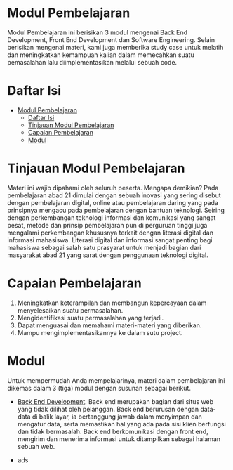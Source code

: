 # Modul Pembelajaran

Modul Pembelajaran ini berisikan 3 modul mengenai Back End Development, Front End Development dan Software Engineering. Selain berisikan mengenai materi, kami juga memberika study case untuk melatih dan meningkatkan kemampuan kalian dalam memecahkan suatu pemasalahan lalu diimplementasikan melalui sebuah code.

# Daftar Isi

- [Modul Pembelajaran](#modul-pembelajaran)
  - [Daftar Isi](#daftar-isi)
  - [Tinjauan Modul Pembelajaran](#tinjauan-modul-pembelajaran)
  - [Capaian Pembelajaran](#capaian-pembelajaran)
  - [Modul](#modul)

# Tinjauan Modul Pembelajaran

Materi ini wajib dipahami oleh seluruh peserta. Mengapa demikian? Pada pembelajaran abad 21 dimulai dengan sebuah inovasi yang sering disebut dengan pembelajaran digital, online atau pembelajaran daring yang pada prinsipnya mengacu pada pembelajaran dengan bantuan teknologi. Seiring dengan perkembangan teknologi informasi dan komunikasi yang sangat pesat, metode dan prinsip pembelajaran pun di perguruan tinggi juga mengalami perkembangan khususnya terkait dengan literasi digital dan informasi mahasiswa. Literasi digital dan informasi sangat penting bagi mahasiswa sebagai salah satu prasyarat untuk menjadi bagian dari masyarakat abad 21 yang sarat dengan penggunaan teknologi digital.

# Capaian Pembelajaran

1. Meningkatkan keterampilan dan membangun kepercayaan dalam menyelesaikan suatu permasalahan.
2. Mengidentifikasi suatu permasalahan yang terjadi.
3. Dapat menguasai dan memahami materi-materi yang diberikan.
4. Mampu mengimplementasikannya ke dalam sutu project.

# Modul

Untuk mempermudah Anda mempelajarinya, materi dalam pembelajaran ini dikemas dalam 3 (tiga) modul dengan susunan sebagai berikut.
- [Back End Development](https://github.com/Ouroboros-Tech/modul-pembelajaran/tree/main/1.%20Back%20End%20Development).
Back end merupakan bagian dari situs web yang tidak dilihat oleh pelanggan. Back end berurusan dengan data-data di balik layar, ia bertanggung jawab dalam menyimpan dan mengatur data, serta memastikan hal yang ada pada sisi klien berfungsi dan tidak bermasalah. Back end berkomunikasi dengan front end, mengirim dan menerima informasi untuk ditampilkan sebagai halaman sebuah web.

- ads
